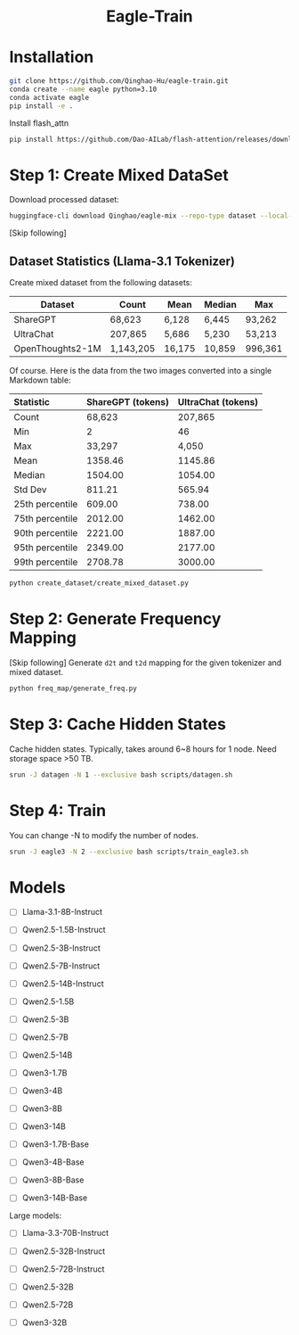 <h1 style="text-align: center;">Eagle-Train</h1>

# Installation

```bash
git clone https://github.com/Qinghao-Hu/eagle-train.git
conda create --name eagle python=3.10
conda activate eagle
pip install -e .
```

Install flash_attn
```bash
pip install https://github.com/Dao-AILab/flash-attention/releases/download/v2.7.4.post1/flash_attn-2.7.4.post1+cu12torch2.6cxx11abiTRUE-cp310-cp310-linux_x86_64.whl
```





# Step 1: Create Mixed DataSet

Download processed dataset:

```bash
huggingface-cli download Qinghao/eagle-mix --repo-type dataset --local-dir /path/to/your/directory
```

[Skip following]

## Dataset Statistics (Llama-3.1 Tokenizer)

Create mixed dataset from the following datasets:

| Dataset | Count | Mean | Median | Max |
|---------|--------|-------|---------|-----|
| ShareGPT | 68,623 | 6,128 | 6,445 | 93,262 |
| UltraChat | 207,865 | 5,686 | 5,230 | 53,213 |
| OpenThoughts2-1M | 1,143,205 | 16,175 | 10,859 | 996,361 |


Of course. Here is the data from the two images converted into a single Markdown table:

| Statistic | ShareGPT (tokens) | UltraChat (tokens) |
| :--- | :--- | :--- |
| Count | 68,623 | 207,865 |
| Min | 2 | 46 |
| Max | 33,297 | 4,050 |
| Mean | 1358.46 | 1145.86 |
| Median | 1504.00 | 1054.00 |
| Std Dev | 811.21 | 565.94 |
| 25th percentile | 609.00 | 738.00 |
| 75th percentile | 2012.00 | 1462.00 |
| 90th percentile | 2221.00 | 1887.00 |
| 95th percentile | 2349.00 | 2177.00 |
| 99th percentile | 2708.78 | 3000.00 |


```bash
python create_dataset/create_mixed_dataset.py
```

<!-- /nobackup/qinghao/dataset/reasoning/OpenThoughts2-1M
/nobackup/qinghao/trace/ShareGPT_V4.3_unfiltered_cleaned_split.json
/nobackup/qinghao/dataset/ultrachat_200k -->


# Step 2: Generate Frequency Mapping
[Skip following]
Generate `d2t` and `t2d` mapping for the given tokenizer and mixed dataset.

```bash
python freq_map/generate_freq.py
```

# Step 3: Cache Hidden States

Cache hidden states. Typically, takes around 6~8 hours for 1 node. Need storage space >50 TB.

```bash
srun -J datagen -N 1 --exclusive bash scripts/datagen.sh
```


# Step 4: Train

You can change -N to modify the number of nodes.

```bash
srun -J eagle3 -N 2 --exclusive bash scripts/train_eagle3.sh
```

# Models

- [ ] Llama-3.1-8B-Instruct
- [ ] Qwen2.5-1.5B-Instruct
- [ ] Qwen2.5-3B-Instruct
- [ ] Qwen2.5-7B-Instruct
- [ ] Qwen2.5-14B-Instruct
- [ ] Qwen2.5-1.5B
- [ ] Qwen2.5-3B
- [ ] Qwen2.5-7B
- [ ] Qwen2.5-14B
- [ ] Qwen3-1.7B
- [ ] Qwen3-4B
- [ ] Qwen3-8B
- [ ] Qwen3-14B
- [ ] Qwen3-1.7B-Base
- [ ] Qwen3-4B-Base
- [ ] Qwen3-8B-Base
- [ ] Qwen3-14B-Base


Large models:

- [ ] Llama-3.3-70B-Instruct
- [ ] Qwen2.5-32B-Instruct
- [ ] Qwen2.5-72B-Instruct
- [ ] Qwen2.5-32B
- [ ] Qwen2.5-72B
- [ ] Qwen3-32B

